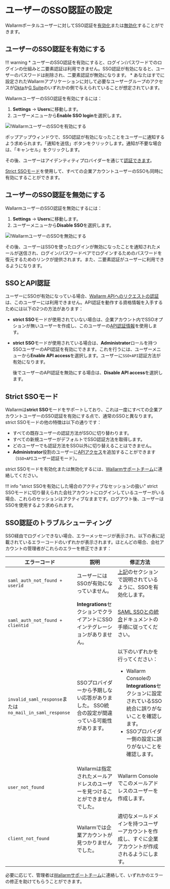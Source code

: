 #   ユーザーのSSO認証の設定

[img-enable-sso-for-user]:  ../../../images/admin-guides/configuration-guides/sso/enable-sso-for-user.png
[img-disable-sso-for-user]: ../../../images/admin-guides/configuration-guides/sso/disable-sso-for-user.png

[doc-allow-access-gsuite]:  gsuite/allow-access-to-wl.ja.md
[doc-allow-access-okta]:    okta/allow-access-to-wl.ja.md

[doc-user-sso-guide]:       ../../../user-guides/use-sso.ja.md
[doc-disable-sso]:          change-sso-provider.ja.md   

[anchor-enable]:            #enabling-sso-authentication-for-users
[anchor-disable]:           #disabling-sso-authentication-for-users

Wallarmポータルユーザーに対してSSO認証を[有効化][anchor-enable]または[無効化][anchor-disable]することができます。

##   ユーザーのSSO認証を有効にする

!!! warning
    *   ユーザーのSSO認証を有効にすると、ログイン/パスワードでのログインの仕組みと二要素認証は利用できません。SSO認証が有効になると、ユーザーのパスワードは削除され、二要素認証が無効になります。
    *   あなたはすでに設定されたWallarmアプリケーションに対して必要なユーザーグループのアクセスが[Okta][doc-allow-access-okta]か[G Suite][doc-allow-access-gsuite]のいずれかの側で与えられていることが想定されています。

WallarmユーザーのSSO認証を有効にするには：

1. **Settings** → **Users**に移動します。
1. ユーザーメニューから**Enable SSO login**を選択します。

![!WallarmユーザーのSSOを有効にする][img-enable-sso-for-user]

ポップアップウィンドウで、SSO認証が有効になったことをユーザーに通知するよう求められます。「通知を送信」ボタンをクリックします。通知が不要な場合は、「キャンセル」をクリックします。

その後、ユーザーはアイデンティティプロバイダーを通じて[認証できます][doc-user-sso-guide]。

[Strict SSOモード](#strict-sso-mode)を使用して、すべての企業アカウントユーザーのSSOも同時に有効にすることができます。

##  ユーザーのSSO認証を無効にする

WallarmユーザーのSSO認証を無効にするには：

1. **Settings** → **Users**に移動します。
1. ユーザーメニューから**Disable SSO**を選択します。

![!WallarmユーザーのSSOを無効にする][img-disable-sso-for-user]

その後、ユーザーはSSOを使ったログインが無効になったことを通知されたメールが送信され、ログイン/パスワードペアでログインするためのパスワードを復元するためのリンクが提供されます。また、二要素認証がユーザーに利用できるようになります。

## SSOとAPI認証

ユーザーにSSOが有効になっている場合、[Wallarm APIへのリクエストの認証](../../../api/overview.ja.md#your-own-client)は、このユーザーには利用できません。API認証を動作する資格情報を入手するためには以下の2つの方法があります： 

* **strict SSO**モードが使用されていない場合は、企業アカウント内でSSOオプションが無いユーザーを作成し、このユーザーの[API認証情報](../../../api/overview.ja.md#your-own-client)を使用します。
* **strict SSO**モードが使用されている場合は、**Administrator**ロールを持つSSOユーザーのAPI認証を有効にできます。これを行うには、ユーザーメニューから**Enable API access**を選択します。ユーザーに`SSO+API`認証方法が有効になります。

    後でユーザーのAPI認証を無効にする場合は、**Disable API access**を選択します。

## Strict SSOモード

Wallarmは**strict SSO**モードをサポートしており、これは一度にすべての企業アカウントユーザーのSSO認証を有効にする点で、通常のSSOと異なります。strict SSOモードの他の特徴は以下の通りです：

* すべての既存ユーザーの認証方法がSSOに切り替わります。
* すべての新規ユーザーがデフォルトでSSO認証方法を取得します。
* どのユーザーでも認証方法をSSO以外に切り替えることはできません。
* **Administrator**役割のユーザーに[APIアクセス](#sso-and-api-authentication)を追加することができます（`SSO+API`ユーザー認証モード）。

strict SSOモードを有効化または無効化するには、[Wallarmサポートチーム](mailto:support@wallarm.com)に連絡してください。

!!! info "strict SSOを有効にした場合のアクティブなセッションの扱い"
    strict SSOモードに切り替えられた会社アカウントにログインしているユーザーがいる場合、これらのセッションはアクティブなままです。ログアウト後、ユーザーはSSOを使用するよう求められます。

## SSO認証のトラブルシューティング

SSO経由でログインできない場合、エラーメッセージが表示され、以下の表に記載されているエラーコードのいずれかが表示されます。ほとんどの場合、会社アカウントの管理者がこれらのエラーを修正できます：

| エラーコード | 説明 | 修正方法 |
|--|--|--|
| `saml_auth_not_found + userid` | ユーザーにはSSOが有効になっていません。 | [上記](#enabling-sso-authentication-for-users)のセクションで説明されているように、SSOを有効化します。 |
| `saml_auth_not_found + clientid` | **Integrations**セクションでクライアントにSSOインテグレーションがありません。 | [SAML SSOとの統合](intro.ja.md)ドキュメントの手順に従ってください。 |
| `invalid_saml_response`または`no_mail_in_saml_response` | SSOプロバイダーから予期しない応答がありました。 SSO統合の設定が間違っている可能性があります。| 以下のいずれかを行ってください：<br><ul><li>Wallarm Consoleの**Integrations**セクションに設定されているSSO統合に誤りがないことを確認します。</li><li>SSOプロバイダー側の設定に誤りがないことを確認します。</li></ul> |
| `user_not_found` | Wallarmは指定されたメールアドレスのユーザーを見つけることができませんでした。 | Wallarm Consoleでこのメールアドレスのユーザーを作成します。 |
| `client_not_found` | Wallarmでは企業アカウントが見つかりませんでした。 | 適切なメールドメインを持つユーザーアカウントを作成し、すぐに企業アカウントが作成されるようにします。 |

 必要に応じて、管理者は[Wallarmサポートチーム](mailto:support@wallarm.com)に連絡して、いずれかのエラーの修正を助けてもらうことができます。